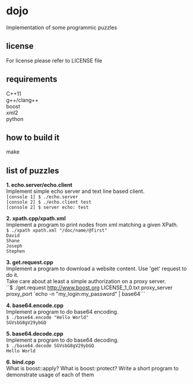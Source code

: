 # dojo  
Implementation of some programmic puzzles  

## license  
For license please refer to LICENSE file  

## requirements  
C++11  
g++/clang++  
boost  
xml2  
python  

## how to build it  
make  

## list of puzzles  

**1. echo.server/echo.client**  
Implement simple echo server and text line based client.  
`[console 1] $ ./echo.server`  
`[console 2] $ ./echo.client test`  
`[console 2] $ server echo: test`  

**2. xpath.cpp/xpath.xml**  
Implement a program to print nodes from xml matching a given XPath.  
`$ ./xpath xpath.xml "/doc/name/@first"`  
`David`  
`Shane`  
`Joseph`  
`Stephen`  

**3. get.request.cpp**  
Implement a program to download a website content. Use 'get' request to do it.  
Take care about at least a simple authorization on a proxy server.  
``$ ./get.request http://www.boost.org LICENSE_1_0.txt proxy_server proxy_port `echo -n "my_login:my_password" | base64```  

**4. base64.encode.cpp**  
Implement a program to do base64 encoding.  
`$ ./base64.encode "Hello World"`  
`SGVsbG8gV29ybGQ`  

**5. base64.decode.cpp**  
Implement a program to do base64 decoding.  
`$ ./base64.decode SGVsbG8gV29ybGQ`  
`Hello World`  

**6. bind.cpp**  
What is boost::apply? What is boost::protect? Write a short program to demonstrate usage of each of them  

